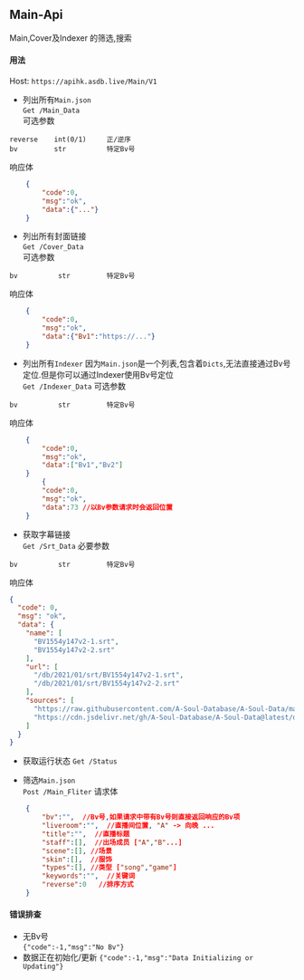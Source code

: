 ## Main-Api  
Main,Cover及Indexer 的筛选,搜索  
#### 用法  
Host: `https://apihk.asdb.live/Main/V1`  
- 列出所有`Main.json`  
`Get /Main_Data`  
可选参数  
```
reverse    int(0/1)     正/逆序
bv         str          特定Bv号
```
响应体  
```json
    {   
        "code":0,
        "msg":"ok",
        "data":{"..."}
    }
```

- 列出所有封面链接  
`Get /Cover_Data`  
可选参数  
```
bv          str         特定Bv号
```
响应体  
```json
    {   
        "code":0,
        "msg":"ok",
        "data":{"Bv1":"https://..."}
    }
```  

- 列出所有`Indexer`
因为`Main.json`是一个列表,包含着`Dicts`,无法直接通过Bv号定位.但是你可以通过Indexer使用Bv号定位  
`Get /Indexer_Data`
可选参数  
```
bv          str         特定Bv号
```
响应体  
```json
    {   
        "code":0,
        "msg":"ok",
        "data":["Bv1","Bv2"]
    }
        {   
        "code":0,
        "msg":"ok",
        "data":73 //以Bv参数请求时会返回位置
    }
```

- 获取字幕链接  
`Get /Srt_Data`
必要参数  
```
bv          str         特定Bv号
```
响应体  
```json
{
  "code": 0,
  "msg": "ok",
  "data": {
    "name": [
      "BV1554y147v2-1.srt",
      "BV1554y147v2-2.srt"
    ],
    "url": [
      "/db/2021/01/srt/BV1554y147v2-1.srt",
      "/db/2021/01/srt/BV1554y147v2-2.srt"
    ],
    "sources": [
      "https://raw.githubusercontent.com/A-Soul-Database/A-Soul-Data/main",
      "https://cdn.jsdelivr.net/gh/A-Soul-Database/A-Soul-Data@latest/db" //对于某些地区无法访问githubcontents,可以通过jsdeliever访问
    ]
  }
}
```
- 获取运行状态
`Get /Status`


- 筛选`Main.json`  
`Post /Main_Fliter`
请求体  
```json
    {
        "bv":"",  //Bv号,如果请求中带有Bv号则直接返回响应的Bv项
        "liveroom":"",  //直播间位置, "A" -> 向晚 ...
        "title":"",  //直播标题
        "staff":[],  //出场成员 ["A","B"...]
        "scene":[], //场景
        "skin":[],  //服饰
        "types":[], //类型 ["song","game"]
        "keywords":"",  //关键词
        "reverse":0   //排序方式
    }
```

#### 错误排查
- 无Bv号  
`{"code":-1,"msg":"No Bv"}`  
- 数据正在初始化/更新
`{"code":-1,"msg":"Data Initializing or Updating"}`
